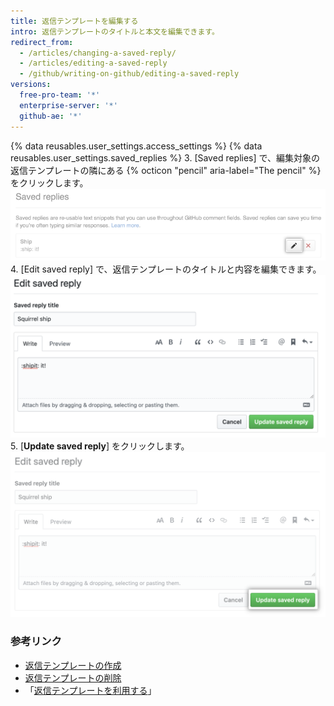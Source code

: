 ```yaml
---
title: 返信テンプレートを編集する
intro: 返信テンプレートのタイトルと本文を編集できます。
redirect_from:
  - /articles/changing-a-saved-reply/
  - /articles/editing-a-saved-reply
  - /github/writing-on-github/editing-a-saved-reply
versions:
  free-pro-team: '*'
  enterprise-server: '*'
  github-ae: '*'
---
```

{% data reusables.user_settings.access_settings %}
{% data reusables.user_settings.saved_replies %}
3. [Saved replies] で、編集対象の返信テンプレートの隣にある {% octicon "pencil" aria-label="The pencil" %} をクリックします。  
   ![返信テンプレートの編集](/assets/images/help/settings/saved-replies-edit-existing.png)
4. [Edit saved reply] で、返信テンプレートのタイトルと内容を編集できます。 ![タイトルと内容を編集](/assets/images/help/settings/saved-replies-edit-existing-content.png)
5. [**Update saved reply**] をクリックします。 ![返信テンプレートの更新](/assets/images/help/settings/saved-replies-save-edit.png)

### 参考リンク

- [返信テンプレートの作成](/articles/creating-a-saved-reply)
- [返信テンプレートの削除](/articles/deleting-a-saved-reply)
- 「[返信テンプレートを利用する](/articles/using-saved-replies)」
